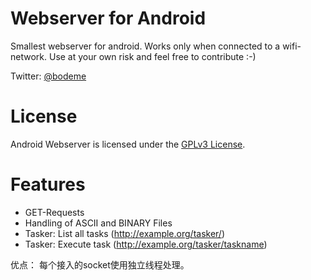Webserver for Android
=====================

Smallest webserver for android. Works only when connected to a wifi-network. Use at your own risk and feel free to contribute :-)

Twitter: [@bodeme](https://twitter.com/bodeme)

License
=======
Android Webserver is licensed under the [GPLv3 License](COPYING).

Features
========
* GET-Requests
* Handling of ASCII and BINARY Files
* Tasker: List all tasks (http://example.org/tasker/)
* Tasker: Execute task (http://example.org/tasker/taskname)

优点：
每个接入的socket使用独立线程处理。
